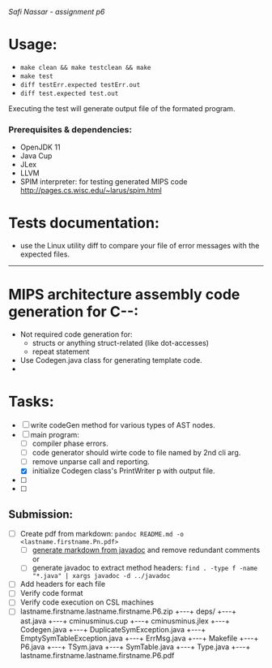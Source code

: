_Safi Nassar - assignment p6_

# Usage:

-   `make clean && make testclean && make`
-   `make test`
-   `diff testErr.expected testErr.out`
-   `diff test.expected test.out`

Executing the test will generate output file of the formated program.

### Prerequisites & dependencies:

-   OpenJDK 11
-   Java Cup
-   JLex
-   LLVM
-   SPIM interpreter: for testing generated MIPS code http://pages.cs.wisc.edu/~larus/spim.html

# Tests documentation:
- use the Linux utility diff to compare your file of error messages with the expected files.

---

# MIPS architecture assembly code generation for C--: 
- Not required code generation for: 
  - structs or anything struct-related (like dot-accesses)
  - repeat statement
- Use Codegen.java class for generating template code.
- 


# Tasks: 
- [ ] write codeGen method for various types of AST nodes.
- [ ] main program: 
  - [ ] compiler phase errors. 
  - [ ] code generator should wirte code to file named by 2nd cli arg.
  - [ ] remove unparse call and reporting.
  - [x] initialize Codegen class's PrintWriter p with output file.
- [ ] 
- [ ] 

## Submission:
  - [ ] Create pdf from markdown: `pandoc README.md -o <lastname.firstname.Pn.pdf>`
      - [ ] [generate markdown from javadoc](https://delight-im.github.io/Javadoc-to-Markdown) and remove redundant comments
        or
      - [ ] generate javadoc to extract method headers: `find . -type f -name "*.java" | xargs javadoc -d ../javadoc`
  - [ ] Add headers for each file
  - [ ] Verify code format
  - [ ] Verify code execution on CSL machines
- [ ] lastname.firstname.lastname.firstname.P6.zip
+---+ deps/
+---+ ast.java
+---+ cminusminus.cup
+---+ cminusminus.jlex
+---+ Codegen.java
+---+ DuplicateSymException.java
+---+ EmptySymTableException.java
+---+ ErrMsg.java
+---+ Makefile
+---+ P6.java
+---+ TSym.java
+---+ SymTable.java
+---+ Type.java
+---+ lastname.firstname.lastname.firstname.P6.pdf
